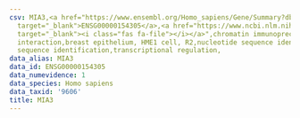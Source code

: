 ```yaml
---
csv: MIA3,<a href="https://www.ensembl.org/Homo_sapiens/Gene/Summary?db=core;g=ENSG00000154305"
  target="_blank">ENSG00000154305</a>,<a href="https://www.ncbi.nlm.nih.gov/pubmed/22863008"
  target="_blank"><i class="fas fa-file"></i></a>",chromatin immunoprecipitation assay,direct
  interaction,breast epithelium, HME1 cell, R2,nucleotide sequence identification,nucleotide
  sequence identification,transcriptional regulation,
data_alias: MIA3
data_id: ENSG00000154305
data_numevidence: 1
data_species: Homo sapiens
data_taxid: '9606'
title: MIA3
---
```

